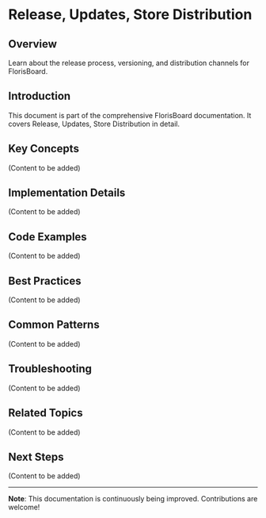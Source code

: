 # Release, Updates, Store Distribution

## Overview

Learn about the release process, versioning, and distribution channels for FlorisBoard.

## Introduction

This document is part of the comprehensive FlorisBoard documentation. It covers Release, Updates, Store Distribution in detail.

## Key Concepts

(Content to be added)

## Implementation Details

(Content to be added)

## Code Examples

(Content to be added)

## Best Practices

(Content to be added)

## Common Patterns

(Content to be added)

## Troubleshooting

(Content to be added)

## Related Topics

(Content to be added)

## Next Steps

(Content to be added)

---

**Note**: This documentation is continuously being improved. Contributions are welcome!
